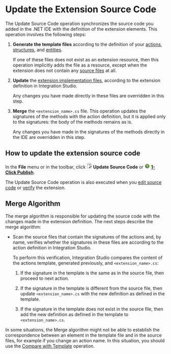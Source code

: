 # Update the Extension Source Code

The Update Source Code operation synchronizes the source code you added in the .NET IDE with the definition of the extension elements. This operation involves the following steps:

1. **Generate the template files** according to the definition of your [actions](<../managing-extensions/action-define.md>), [structures](<../managing-extensions/structure-define.md>), and [entities](<../managing-extensions/entity-define.md>).

    If one of these files does not exist as an extension resource, then this operation implicitly adds the file as a resource, except when the extension does not contain any [source files](<../getting-started/extension-source-files.md>) at all.

1. **Update** the [extension implementation files](<../getting-started/extension-source-files.md>), according to the extension definition in Integration Studio.

    <div class="info" markdown="1">

    Any changes you have made directly in these files are overridden in this step.
    
    </div>

1. **Merge** the `<extension_name>.cs` file. This operation updates the signatures of the methods with the action definition, but it is applied only to the signatures: the body of the methods remains as is.

    <div class="info" markdown="1">

    Any changes you have made in the signatures of the methods directly in the IDE are overridden in this step.  
    
    </div>
  
## How to update the extension source code

In the **File** menu or in the toolbar, click ![](images/update-source-code.png) **Update Source Code** or ![](images/1-click-publish-icon.png) [**1-Click Publish**](<extension-1-cp.md>).

<div class="info" markdown="1">

The Update Source Code operation is also executed when you [edit source code](<extension-code-edit.md>) or [verify](<extension-verify.md>) the extension.

</div>


## Merge Algorithm

The merge algorithm is responsible for updating the source code with the changes made in the extension definition. The next steps describe the merge algorithm:

* Scan the source files that contain the signatures of the actions and, by name, verifies whether the signatures in these files are according to the action definition in Integration Studio.

    To perform this verification, Integration Studio compares the content of the actions template, generated previously, and `<extension_name>.cs`:

    1. If the signature in the template is the same as in the source file, then proceed to next action.

    1. If the signature in the template is different from the source file, then update `<extension_name>.cs` with the new definition as defined in the template.

    1. If the signature in the template does not exist in the source file, then add the new definition as defined in the template to `<extension_name>.cs`.

In some situations, the Merge algorithm might not be able to establish the correspondence between an element in the template file and in the source files, for example if you change an action name. In this situation, you should use the [Compare with Template](<../../../ref/integration-studio/editor/resource.md#comparing-with-template>) operation.
